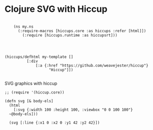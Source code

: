 # Clojure SVG with Hiccup


<!-- <pre><code class="lang-eval-clojure" -->
<!--            data-external-libs="https://raw.githubusercontent.com/weavejester/hiccup/master/src/hiccup/"> -->
<!-- (ns my.graphics -->
<!--  (:require [hiccup.core])) -->
<!-- </code></pre> -->


<pre><code class="lang-eval-clojure" data-external-libs="https://raw.githubusercontent.com/viebel/hiccups/master/src/cljs/,https://raw.githubusercontent.com/viebel/hiccups/master/src/clj/">
    (ns my.ns
      (:require-macros [hiccups.core :as hiccups :refer [html]])
        (:require [hiccups.runtime :as hiccupsrt]))

        </code></pre>

<pre><code class="lang-eval-clojure">
(hiccups/defhtml my-template []
          [:div
              [:a {:href "https://github.com/weavejester/hiccup"}
                    "Hiccup"]])

</code></pre>

SVG graphics with hiccup

```eval-clojure
;; (require '(hiccup.core))

(defn svg [& body-els]
  (html
    [:svg {:width 100 :height 100, :viewbox "0 0 100 100"}
  ~@body-els]))

  (svg [:line {:x1 0 :x2 0 :y1 42 :y2 42}])
```
